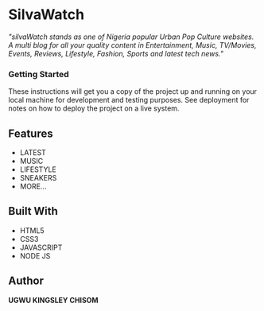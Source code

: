 # SilvaWatch

*"silvaWatch stands as one of Nigeria popular Urban Pop Culture websites. A multi blog for all your quality content in Entertainment, Music, TV/Movies, Events, Reviews, Lifestyle, Fashion, Sports and latest tech news."*

### Getting Started

These instructions will get you a copy of the project up and running on your local machine for development and testing purposes. See deployment for notes on how to deploy the project on a live system.

## Features

- LATEST
- MUSIC
- LIFESTYLE
- SNEAKERS
- MORE...

## Built With

- HTML5
- CSS3
- JAVASCRIPT
- NODE JS

## Author

**UGWU KINGSLEY CHISOM**
